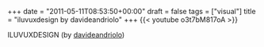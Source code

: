+++
date = "2011-05-11T08:53:50+00:00"
draft = false
tags = ["visual"]
title = "iluvuxdesign by davideandriolo"
+++
{{< youtube o3t7bM817oA >}}



ILUVUXDESIGN (by [davideandriolo](http://www.youtube.com/watch?v=o3t7bM817oA&feature=share))
